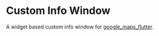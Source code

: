 # Custom Info Window

A widget based custom info window for [google_maps_flutter](https://pub.dev/packages/google_maps_flutter).
